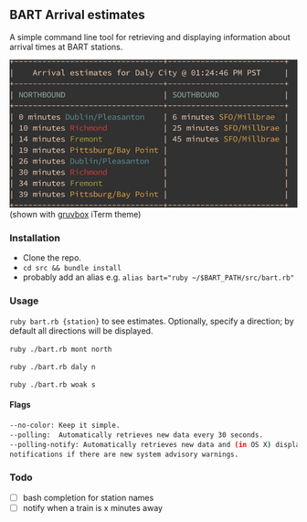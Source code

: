 ## BART Arrival estimates
A simple command line tool for retrieving and displaying information about
arrival times at BART stations.  

![pic](sample.png)
(shown with [gruvbox](https://github.com/morhetz/gruvbox) iTerm theme)

### Installation
- Clone the repo.
- `cd src && bundle install`
- probably add an alias e.g. `alias bart="ruby ~/$BART_PATH/src/bart.rb"`

### Usage
`ruby bart.rb {station}` to see estimates. Optionally, specify a direction; by
default all directions will be displayed.

`ruby ./bart.rb mont north`

`ruby ./bart.rb daly n`

`ruby ./bart.rb woak s`

#### Flags
```bash
--no-color: Keep it simple.
--polling:  Automatically retrieves new data every 30 seconds. 
--polling-notify: Automatically retrieves new data and (in OS X) displays
notifications if there are new system advisory warnings. 
```

### Todo
- [ ] bash completion for station names
- [ ] notify when a train is x minutes away
